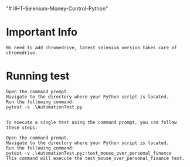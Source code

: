 "# IIHT-Selenium-Money-Control-Python" 

# Important Info
	No need to add chromedrive, latest selenium version takes care of chromedrive.


# Running test
	Open the command prompt.
	Navigate to the directory where your Python script is located.
	Run the following command:
	pytest -s .\AutomationTest.py
	 
    
    To execute a single test using the command prompt, you can follow these steps:

	Open the command prompt.
	Navigate to the directory where your Python script is located.
	Run the following command:
	pytest -v .\AutomationTest.py::test_mouse_over_personal_finance
	This command will execute the test_mouse_over_personal_finance test.
	